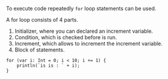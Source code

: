 To execute code repeatedly `for` loop statements can be used.

A for loop consists of 4 parts.

1. Initializer, where you can declared an increment variable.
1. Condition, which is checked before is run.
1. Increment, which allows to increment the increment variable.
1. Block of statements.

```
for (var i: Int = 0; i < 10; i += 1) {
    println(`is is : ` + i);
}
```
